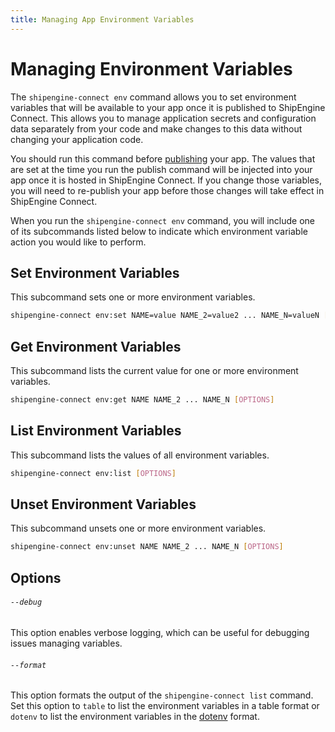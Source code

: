 ```yaml
---
title: Managing App Environment Variables
---
```


# Managing Environment Variables

The `shipengine-connect env` command allows you to set environment variables that
will be available to your app once it is published to ShipEngine Connect. This
allows you to manage application secrets and configuration data separately from
your code and make changes to this data without changing your application code.

You should run this command before [publishing](/getting-started/publishing/) your app.
The values that are set at the time you run the publish command will be injected
into your app once it is hosted in ShipEngine Connect. If you change those
variables, you will need to re-publish your app before those changes will take
effect in ShipEngine Connect.

When you run the `shipengine-connect env` command, you will include one of its
subcommands listed below to indicate which environment variable action you would
like to perform.

## Set Environment Variables
This subcommand sets one or more environment variables.
```bash
shipengine-connect env:set NAME=value NAME_2=value2 ... NAME_N=valueN [OPTIONS]
```

## Get Environment Variables
This subcommand lists the current value for one or more environment variables.
```bash
shipengine-connect env:get NAME NAME_2 ... NAME_N [OPTIONS]
```

## List Environment Variables
This subcommand lists the values of all environment variables.
```bash
shipengine-connect env:list [OPTIONS]
```

## Unset Environment Variables
This subcommand unsets one or more environment variables.
```bash
shipengine-connect env:unset NAME NAME_2 ... NAME_N [OPTIONS]
```

## Options

###### `--debug`
This option enables verbose logging, which can be useful for debugging issues
managing variables.

###### `--format`
This option formats the output of the `shipengine-connect list` command. Set
this option to `table` to list the environment variables in a table format or
`dotenv` to list the environment variables in the
[dotenv](https://www.npmjs.com/package/dotenv) format.
